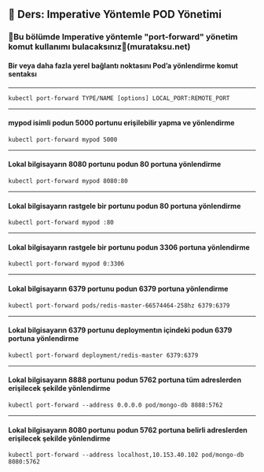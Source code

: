 ## 🧑 Ders: Imperative Yöntemle POD Yönetimi

### 📗Bu bölümde Imperative yöntemle "port-forward" yönetim komut kullanımı bulacaksınız📗(murataksu.net)

#### Bir veya daha fazla yerel bağlantı noktasını Pod’a yönlendirme komut sentaksı
***
```
kubectl port-forward TYPE/NAME [options] LOCAL_PORT:REMOTE_PORT
```
***
#### mypod isimli podun 5000 portunu erişilebilir yapma ve yönlendirme
```
kubectl port-forward mypod 5000 
```
***
#### Lokal bilgisayarın 8080 portunu podun 80 portuna yönlendirme
```
kubectl port-forward mypod 8080:80
```
***
#### Lokal bilgisayarın rastgele bir portunu podun 80 portuna yönlendirme
```
kubectl port-forward mypod :80
```
***
#### Lokal bilgisayarın rastgele bir portunu podun 3306 portuna yönlendirme
```
kubectl port-forward mypod 0:3306
```
***
#### Lokal bilgisayarın 6379 portunu podun 6379 portuna yönlendirme
```
kubectl port-forward pods/redis-master-66574464-258hz 6379:6379
```
***
#### Lokal bilgisayarın 6379 portunu deploymentın içindeki podun 6379 portuna yönlendirme
```
kubectl port-forward deployment/redis-master 6379:6379
```
***
#### Lokal bilgisayarın 8888 portunu podun 5762 portuna tüm adreslerden erişilecek şekilde yönlendirme
```
kubectl port-forward --address 0.0.0.0 pod/mongo-db 8888:5762
```
***
#### Lokal bilgisayarın 8080 portunu podun 5762 portuna belirli adreslerden erişilecek şekilde yönlendirme
```
kubectl port-forward --address localhost,10.153.40.102 pod/mongo-db 8080:5762
```
